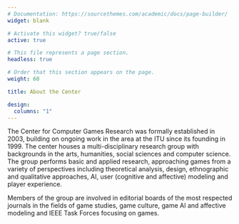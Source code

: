 ```yaml
---
# Documentation: https://sourcethemes.com/academic/docs/page-builder/
widget: blank

# Activate this widget? true/false
active: true

# This file represents a page section.
headless: true

# Order that this section appears on the page.
weight: 60

title: About the Center

design:
  columns: "1"
---
```


The Center for Computer Games Research was formally established in 2003, building on ongoing work in the area at the ITU since its founding in 1999. The center houses a multi-disciplinary research group with backgrounds in the arts, humanities, social sciences and computer science. The group performs basic and applied research, approaching games from a variety of perspectives including theoretical analysis, design, ethnographic and qualitative approaches, AI, user (cognitive and affective) modeling and player experience.

Members of the group are involved in editorial boards of the most respected journals in the fields of game studies, game culture, game AI and affective modeling and IEEE Task Forces focusing on games.